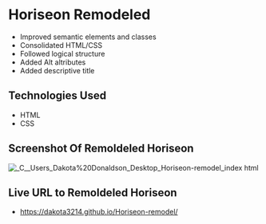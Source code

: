 # Horiseon Remodeled

* Improved semantic elements and classes
* Consolidated HTML/CSS
* Followed logical structure
* Added Alt altributes
* Added descriptive title

## Technologies Used

* HTML
* CSS

## Screenshot Of Remoldeled Horiseon

 ![_C__Users_Dakota%20Donaldson_Desktop_Horiseon-remodel_index html](https://user-images.githubusercontent.com/88221365/128980070-1a0d9248-2407-4182-8171-8f593765eaf0.png)


## Live URL to Remoldeled Horiseon

* https://dakota3214.github.io/Horiseon-remodel/

